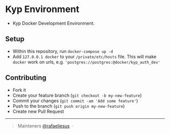 # Kyp Environment

* Kyp Docker Development Environment.

## Setup

- Within this repository, run `docker-compose up -d`
- Add `127.0.0.1 docker` to your `/private/etc/hosts` file.
This will make `docker` work on urls, e.g. `'postgres://postgres:@docker/kyp_auth_dev'`

## Contributing
- Fork it
- Create your feature branch (`git checkout -b my-new-feature`)
- Commit your changes (`git commit -am 'Add some feature'`)
- Push to the branch (`git push origin my-new-feature`)
- Create new Pull Request

---

> Mainteners
[@rafaeljesus](https://github.com/rafaeljesus) &nbsp;&middot;&nbsp;
